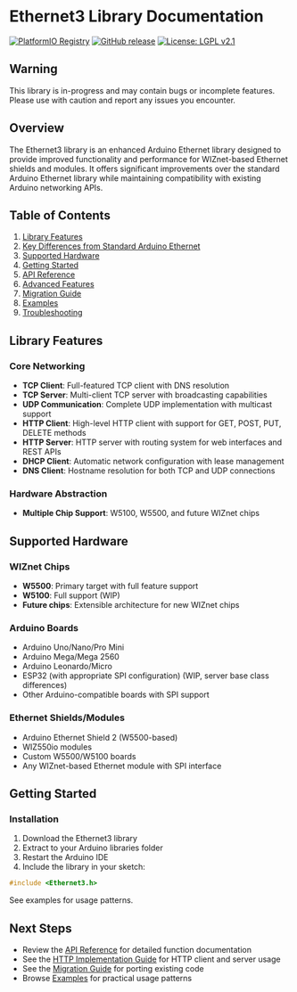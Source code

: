 # Ethernet3 Library Documentation

[![PlatformIO Registry](https://badges.registry.platformio.org/packages/ethernet3/library/Ethernet3.svg)](https://registry.platformio.org/libraries/ethernet3/Ethernet3)
[![GitHub release](https://img.shields.io/github/release/Mapy542/Ethernet3.svg)](https://github.com/Mapy542/Ethernet3/releases)
[![License: LGPL v2.1](https://img.shields.io/badge/License-LGPL%20v2.1-blue.svg)](https://www.gnu.org/licenses/lgpl-2.1)

## Warning

This library is in-progress and may contain bugs or incomplete features. Please use with caution and report any issues you encounter.

## Overview

The Ethernet3 library is an enhanced Arduino Ethernet library designed to provide improved functionality and performance for WIZnet-based Ethernet shields and modules. It offers significant improvements over the standard Arduino Ethernet library while maintaining compatibility with existing Arduino networking APIs.

## Table of Contents

1. [Library Features](#library-features)
2. [Key Differences from Standard Arduino Ethernet](#key-differences-from-standard-arduino-ethernet)
3. [Supported Hardware](#supported-hardware)
4. [Getting Started](#getting-started)
5. [API Reference](#api-reference)
6. [Advanced Features](#advanced-features)
7. [Migration Guide](#migration-guide)
8. [Examples](#examples)
9. [Troubleshooting](#troubleshooting)

## Library Features

### Core Networking

-   **TCP Client**: Full-featured TCP client with DNS resolution
-   **TCP Server**: Multi-client TCP server with broadcasting capabilities
-   **UDP Communication**: Complete UDP implementation with multicast support
-   **HTTP Client**: High-level HTTP client with support for GET, POST, PUT, DELETE methods
-   **HTTP Server**: HTTP server with routing system for web interfaces and REST APIs
-   **DHCP Client**: Automatic network configuration with lease management
-   **DNS Client**: Hostname resolution for both TCP and UDP connections

### Hardware Abstraction

-   **Multiple Chip Support**: W5100, W5500, and future WIZnet chips

## Supported Hardware

### WIZnet Chips

-   **W5500**: Primary target with full feature support
-   **W5100**: Full support (WIP)
-   **Future chips**: Extensible architecture for new WIZnet chips

### Arduino Boards

-   Arduino Uno/Nano/Pro Mini
-   Arduino Mega/Mega 2560
-   Arduino Leonardo/Micro
-   ESP32 (with appropriate SPI configuration) (WIP, server base class differences)
-   Other Arduino-compatible boards with SPI support

### Ethernet Shields/Modules

-   Arduino Ethernet Shield 2 (W5500-based)
-   WIZ550io modules
-   Custom W5500/W5100 boards
-   Any WIZnet-based Ethernet module with SPI interface

## Getting Started

### Installation

1. Download the Ethernet3 library
2. Extract to your Arduino libraries folder
3. Restart the Arduino IDE
4. Include the library in your sketch:

```cpp
#include <Ethernet3.h>
```

See examples for usage patterns.

## Next Steps

-   Review the [API Reference](docs/api-reference.md) for detailed function documentation
-   See the [HTTP Implementation Guide](docs/http-guide.md) for HTTP client and server usage
-   See the [Migration Guide](docs/migration-guide.md) for porting existing code
-   Browse [Examples](examples/) for practical usage patterns
